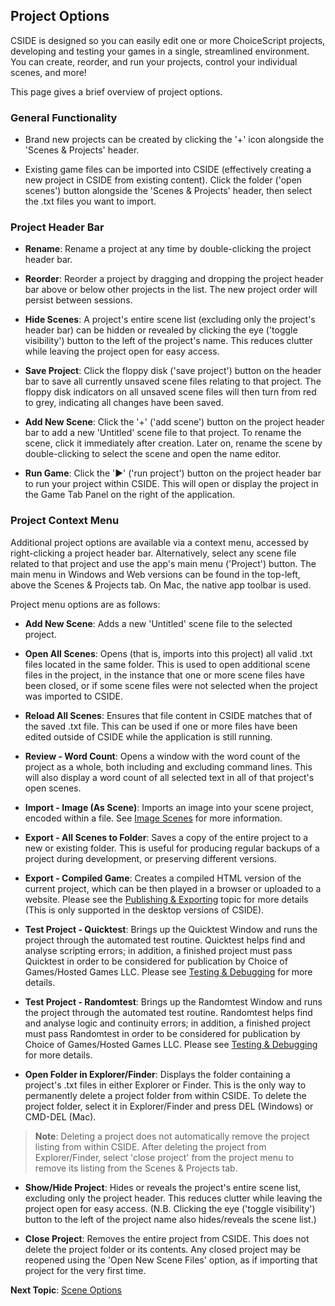 ## Project Options

CSIDE is designed so you can easily edit one or more ChoiceScript projects, developing and testing your games in a single, streamlined environment. You can create, reorder, and run your projects, control your individual scenes, and more!

This page gives a brief overview of project options.

### General Functionality

- Brand new projects can be created by clicking the '+' icon alongside the 'Scenes & Projects' header.

- Existing game files can be imported into CSIDE (effectively creating a new project in CSIDE from existing content). Click the folder ('open scenes') button alongside the 'Scenes & Projects' header, then select the .txt files you want to import.


### Project Header Bar

- **Rename**: Rename a project at any time by double-clicking the project header bar.

- **Reorder**: Reorder a project by dragging and dropping the project header bar above or below other projects in the list. The new project order will persist between sessions.

- **Hide Scenes**: A project's entire scene list (excluding only the project's header bar) can be hidden or revealed by clicking the eye ('toggle visibility') button to the left of the project's name. This reduces clutter while leaving the project open for easy access.

- **Save Project**: Click the floppy disk ('save project') button on the header bar to save all currently unsaved scene files relating to that project. The floppy disk indicators on all unsaved scene files will then turn from red to grey, indicating all changes have been saved.

- **Add New Scene**: Click the '+' ('add scene') button on the project header bar to add a new 'Untitled' scene file to that project. To rename the scene, click it immediately after creation. Later on, rename the scene by double-clicking to select the scene and open the name editor.

- **Run Game**: Click the '►' ('run project') button on the project header bar to run your project within CSIDE. This will open or display the project in the Game Tab Panel on the right of the application.



### Project Context Menu

Additional project options are available via a context menu, accessed by right-clicking a project header bar. Alternatively, select any scene file related to that project and use the app's main menu ('Project') button. The main menu in Windows and Web versions can be found in the top-left, above the Scenes & Projects tab. On Mac, the native app toolbar is used.

Project menu options are as follows:

- **Add New Scene**: Adds a new 'Untitled' scene file to the selected project.

- **Open All Scenes**: Opens (that is, imports into this project) all valid .txt files located in the same folder. This is used to open additional scene files in the project, in the instance that one or more scene files have been closed, or if some scene files were not selected when the project was imported to CSIDE.

- **Reload All Scenes**: Ensures that file content in CSIDE matches that of the saved .txt file. This can be used if one or more files have been edited outside of CSIDE while the application is still running.

- **Review - Word Count**: Opens a window with the word count of the project as a whole, both including and excluding command lines. This will also display a word count of all selected text in all of that project's open scenes.

- **Import - Image (As Scene)**: Imports an image into your scene project, encoded within a file. See [Image Scenes](topics/image-scenes.md "Image Scenes") for more information.

- **Export - All Scenes to Folder**: Saves a copy of the entire project to a new or existing folder. This is useful for producing regular backups of a project during development, or preserving different versions.

- **Export - Compiled Game**: Creates a compiled HTML version of the current project, which can be then played in a browser or uploaded to a website. Please see the [Publishing & Exporting](topics/publishing-and-exporting.md "Publishing & Exporting") topic for more details (This is only supported in the desktop versions of CSIDE).

- **Test Project - Quicktest**: Brings up the Quicktest Window and runs the project through the automated test routine. Quicktest helps find and analyse scripting errors; in addition, a finished project must pass Quicktest in order to be considered for publication by Choice of Games/Hosted Games LLC. Please see [Testing & Debugging](topics/testing-and-debugging.md "Testing & Debugging") for more details.

- **Test Project - Randomtest**: Brings up the Randomtest Window and runs the project through the automated test routine. Randomtest helps find and analyse logic and continuity errors; in addition, a finished project must pass Randomtest in order to be considered for publication by Choice of Games/Hosted Games LLC. Please see [Testing & Debugging](topics/testing-and-debugging.md "Testing & Debugging") for more details.

- **Open Folder in Explorer/Finder**: Displays the folder containing a project's .txt files in either Explorer or Finder. This is the only way to permanently delete a project folder from within CSIDE. To delete the project folder, select it in Explorer/Finder and press DEL (Windows) or CMD-DEL (Mac).

> **Note**: Deleting a project does not automatically remove the project listing from within CSIDE. After deleting the project from Explorer/Finder, select 'close project' from the project menu to remove its listing from the Scenes & Projects tab.

- **Show/Hide Project**: Hides or reveals the project's entire scene list, excluding only the project header. This reduces clutter while leaving the project open for easy access. (N.B. Clicking the eye ('toggle visibility') button to the left of the project name also hides/reveals the scene list.)

- **Close Project**: Removes the entire project from CSIDE. This does not delete the project folder or its contents. Any closed project may be reopened using the 'Open New Scene Files' option, as if importing that project for the very first time.


**Next Topic**: [Scene Options](topics/scene-options.md "Scene Options")